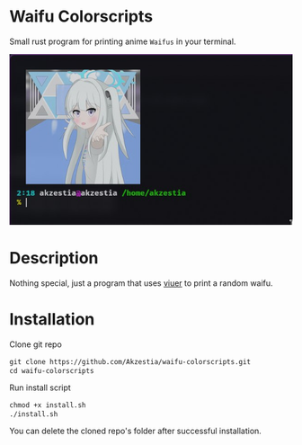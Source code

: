# Waifu Colorscripts

Small rust program for printing anime `Waifus` in your terminal.

<img src="assets/Preview.jpg"/>

# Description

Nothing special, just a program that uses [viuer](https://docs.rs/viuer/latest/viuer/) to print a random waifu.

# Installation

Clone git repo
```
git clone https://github.com/Akzestia/waifu-colorscripts.git
cd waifu-colorscripts
```

Run install script
```
chmod +x install.sh
./install.sh
```
You can delete the cloned repo's folder after successful installation.
